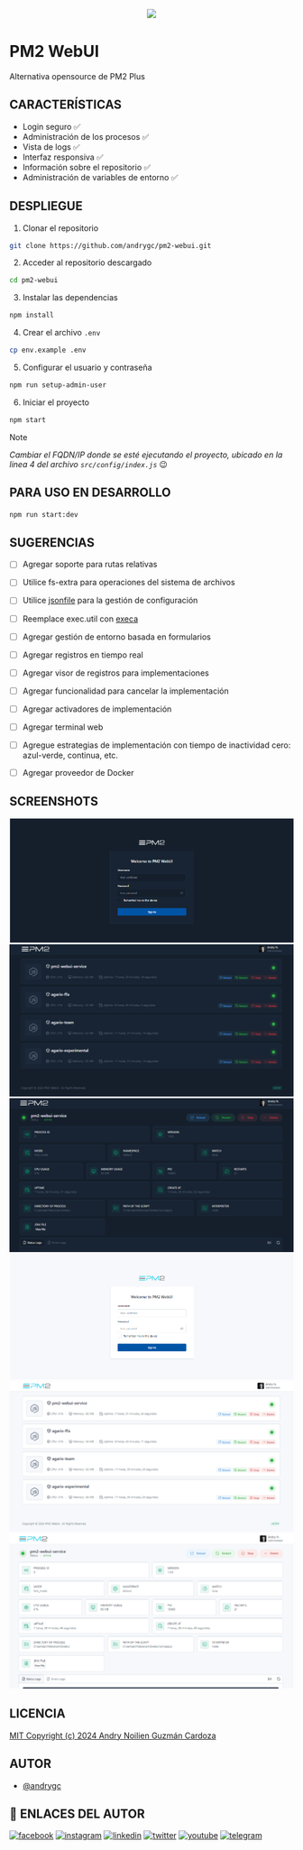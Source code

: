 <p align="center">
    <img src="https://github.com/andrygc/pm2-webui/tree/master/src/public/dist/images/app/logo.png" height="130">
</p>


# PM2 WebUI
Alternativa opensource de PM2 Plus


## CARACTERÍSTICAS
- Login seguro :white_check_mark:
- Administración de los procesos :white_check_mark:
- Vista de logs :white_check_mark:
- Interfaz responsiva :white_check_mark:
- Información sobre el repositorio :white_check_mark:
- Administración de variables de entorno :white_check_mark:


## DESPLIEGUE
1. Clonar el repositorio
```bash
git clone https://github.com/andrygc/pm2-webui.git
```
2. Acceder al repositorio descargado
```bash
cd pm2-webui
```
3. Instalar las dependencias
```bash
npm install
```
4. Crear el archivo `.env`
```bash
cp env.example .env
```
5. Configurar el usuario y contraseña
```bash
npm run setup-admin-user
```
6. Iniciar el proyecto
```bash
npm start
```


> [!NOTE]
> *Cambiar el FQDN/IP donde se esté ejecutando el proyecto, ubicado en la linea 4 del archivo `src/config/index.js`* :wink:


## PARA USO EN DESARROLLO
```bash
npm run start:dev
```


## SUGERENCIAS
- [ ] Agregar soporte para rutas relativas
- [ ] Utilice fs-extra para operaciones del sistema de archivos
- [ ] Utilice [jsonfile](https://www.npmjs.com/package/jsonfile) para la gestión de configuración
- [ ] Reemplace exec.util con [execa](https://www.npmjs.com/package/execa)
- [ ] Agregar gestión de entorno basada en formularios
- [ ] Agregar registros en tiempo real
- [ ] Agregar visor de registros para implementaciones
- [ ] Agregar funcionalidad para cancelar la implementación
- [ ] Agregar activadores de implementación
- [ ] Agregar terminal web
- [ ] Agregue estrategias de implementación con tiempo de inactividad cero: azul-verde, continua, etc.
- [ ] Agregar proveedor de Docker


## SCREENSHOTS
![PM2 Webui Login Dark](/screenshots/desktop-login-dark.png?raw=true "PM2 WebUI Login Dark")
![PM2 Webui Dashboard Dark](/screenshots/desktop-dashboard-dark.png?raw=true "PM2 WebUI Dashboard Dark")
![PM2 Webui App Dark](/screenshots/desktop-app-dark.png?raw=true "PM2 WebUI App Dark")
![PM2 Webui Login Light](/screenshots/desktop-login-light.png?raw=true "PM2 WebUI Login Light")
![PM2 Webui Dashboard Light](/screenshots/desktop-dashboard-light.png?raw=true "PM2 WebUI Dashboard Light")
![PM2 Webui App Light](/screenshots/desktop-app-light.png?raw=true "PM2 WebUI App Light")


## LICENCIA
[MIT Copyright (c) 2024 Andry Noilien Guzmán Cardoza](https://github.com/andrygc/agario-deluxe/blob/main/LICENSE)


## AUTOR
- [@andrygc](https://www.github.com/andrygc)


## 🔗 ENLACES DEL AUTOR
[![facebook](https://img.shields.io/badge/Facebook-1877F2?style=for-the-badge&logo=facebook&logoColor=white)](https://facebook.com/andrynoilien)
[![instagram](https://img.shields.io/badge/Instagram-E4405F?style=for-the-badge&logo=instagram&logoColor=white)](https://www.instagram.com/andrycardoza)
[![linkedin](https://img.shields.io/badge/linkedin-0A66C2?style=for-the-badge&logo=linkedin&logoColor=white)](https://www.linkedin.com/in/andry-cardoza)
[![twitter](https://img.shields.io/badge/twitter-1DA1F2?style=for-the-badge&logo=twitter&logoColor=white)](https://twitter.com/@andrycardoza)
[![youtube](https://img.shields.io/badge/YouTube-FF0000?style=for-the-badge&logo=youtube&logoColor=white)](https://youtube.com/@andrycardoza)
[![telegram](https://img.shields.io/badge/Telegram-2CA5E0?style=for-the-badge&logo=telegram&logoColor=white)](https://t.me/andry_cardoza)

